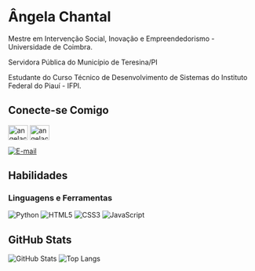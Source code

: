 # Ângela Chantal 
                   
Mestre em Intervenção Social, Inovação e Empreendedorismo - Universidade de Coimbra.

Servidora Pública do Município de Teresina/PI

Estudante do Curso Técnico de Desenvolvimento de Sistemas do Instituto Federal do Piauí - IFPI.


## Conecte-se Comigo

<a href="https://kaggle.com/angelachantal" target="blank"><img align="center" src="https://raw.githubusercontent.com/rahuldkjain/github-profile-readme-generator/master/src/images/icons/Social/kaggle.svg" alt="angelachantal" height="30" width="40" /></a>
<a href="https://linkedin.com/in/angelachantal" target="blank"><img align="center" src="https://raw.githubusercontent.com/rahuldkjain/github-profile-readme-generator/master/src/images/icons/Social/linked-in-alt.svg" alt="angelachantal" height="30" width="40" /></a>

[![E-mail](https://img.shields.io/badge/-Email-000?style=for-the-badge&logo=microsoft-outlook&logoColor=007BFF)](mailto:angela_chantal@yahoo.com.br)


## Habilidades

### Linguagens e Ferramentas
![Python](https://img.shields.io/badge/Python-438284?style=for-the-badge&logo=python&logoColor=b0cece)
![HTML5](https://img.shields.io/badge/HTML5-438284?style=for-the-badge&logo=html5&logoColor=b0cece)
![CSS3](https://img.shields.io/badge/CSS3-1572B6?style=for-the-badge&logo=css3&logoColor=white)
![JavaScript](https://img.shields.io/badge/JavaScript-F7DF1E?style=for-the-badge&logo=javascript&logoColor=black)


## GitHub Stats

![GitHub Stats](https://github-readme-stats.vercel.app/api?username=angelachantal&theme=transparent&show_icons=true)
![Top Langs](https://github-readme-stats-git-masterrstaa-rickstaa.vercel.app/api/top-langs/?username=angelachantal&layout=compact&bg_color=000&border_color=30A3DC&title_color=1E90FF&text_color=FFF)
